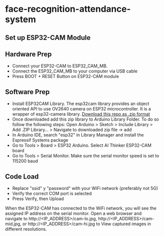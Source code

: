 # face-recognition-attendance-system

## Set up ESP32-CAM Module

## Hardware Prep
- Connect your ESP32-CAM to ESP32_CAM_MB.
- Connect the ESP32_CAM_MB to your computer via USB cable
- Press BOOT + RESET Button on ESP32-CAM module

## Software Prep
- Install ESP32CAM Library. The esp32cam library provides an object oriented API to use OV2640 camera on ESP32 microcontroller. It is a wrapper of esp32-camera library. [Download this repo as .zip format](https://github.com/yoursunny/esp32cam/tree/main?tab=readme-ov-file)
- Once downloaded add this zip library to Arduino Library Folder. To do so follow the following steps: Open Arduino > Sketch > Include Library > Add .ZIP Library… > Navigate to downloaded zip file -> add
- In Arduino IDE, search "esp32" in Library Manager and install the Espressif Systems package
- Go to Tools > Board > ESP32 Arduino. Select AI Thinker ESP32-CAM board
- Go to Tools > Serial Monitor. Make sure the serial monitor speed is set to 115200 baud

## Code Load
- Replace "ssid" y "password" with your WiFi network (preferably not 5G)
- Verify the correct COM port is selected
- Press Verify, then Upload


When the ESP32-CAM has connected to the WiFi network, you will see the assigned IP address on the serial monitor.
Open a web browser and navigate to http://<IP_ADDRESS>/cam-lo.jpg, http://<IP_ADDRESS>/cam-mid.jpg, or http://<IP_ADDRESS>/cam-hi.jpg to View captured images in different resolutions.